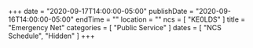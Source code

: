 +++
date = "2020-09-17T14:00:00-05:00"
publishDate = "2020-09-16T14:00:00-05:00"
endTime = ""
location = ""
ncs = [ "KE0LDS" ]
title = "Emergency Net"
categories = [ "Public Service" ]
dates = [ "NCS Schedule", "Hidden" ]
+++
